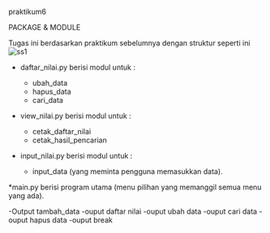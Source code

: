 praktikum6

PACKAGE & MODULE

Tugas ini berdasarkan praktikum sebelumnya dengan struktur seperti ini
![ss1](https://user-images.githubusercontent.com/57038763/72214339-73766f80-3532-11ea-81f0-635e5a32de39.png)

* daftar_nilai.py berisi modul untuk :
    * ubah_data
    * hapus_data
    * cari_data
* view_nilai.py berisi modul untuk :
    * cetak_daftar_nilai
    * cetak_hasil_pencarian
    
 * input_nilai.py berisi modul untuk :
     * input_data (yang meminta pengguna memasukkan data).
     
*main.py berisi program utama (menu pilihan yang memanggil semua menu yang ada).

-Output tambah_data
-ouput daftar nilai
-ouput ubah data
-ouput cari data
-ouput hapus data
-ouput break

